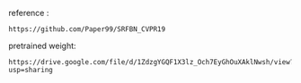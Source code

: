reference :
                      
    https://github.com/Paper99/SRFBN_CVPR19

pretrained weight:

    https://drive.google.com/file/d/1ZdzgYGQF1X3lz_Och7EyGhOuXAklNwsh/view?usp=sharing
